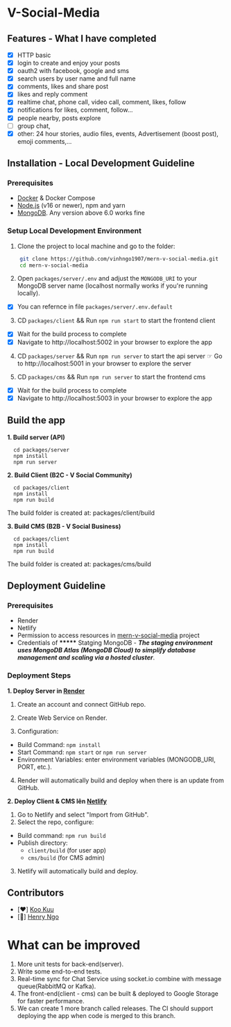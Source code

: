 # V-Social-Media

## Features - What I have completed
* [x] HTTP basic
* [x] login to create and enjoy your posts
* [x] oauth2 with facebook, google and sms 
* [x] search users by user name and full name
* [x] comments, likes and share post
* [x] likes and reply comment
* [x] realtime chat, phone call, video call, comment, likes, follow
* [x] notifications for likes, comment, follow...
* [x] people nearby, posts explore
* [ ] group chat,
* [x] other: 24 hour stories, audio files, events, Advertisement (boost post), emoji comments,...

## Installation - Local Development Guideline
### Prerequisites
- [Docker](https://www.docker.com/) & Docker Compose
- [Node.js](http://nodejs.org) (v16 or newer), npm and yarn
- [MongoDB](https://docs.mongodb.org/manual/installation).  Any version above 6.0 works fine

### Setup Local Development Environment
1. Clone the project to local machine and go to the folder:
```bash
    git clone https://github.com/vinhngo1907/mern-v-social-media.git
    cd mern-v-social-media
```

2. Open `packages/server/.env` and adjust the `MONGODB_URI` to your MongoDB server name (localhost normally works if you're running locally).
  * [x] You can refernce in file ```packages/server/.env.default```

3. CD `packages/client` && Run `npm run start` to start the frontend client
  * [x] Wait for the build process to complete
  * [x] Navigate to http://localhost:5002 in your browser to explore the app

4. CD `packages/server` && Run `npm run server` to start the api server
☞ Go to http://localhost:5001 in your browser to explore the server

5. CD `packages/cms` && Run `npm run server` to start the frontend cms
  * [x] Wait for the build process to complete
  * [x] Navigate to http://localhost:5003 in your browser to explore the app

## Build the app
**1. Build server (API)**
```
  cd packages/server
  npm install
  npm run server
```

**2. Build Client (B2C - V Social Community)**
```
  cd packages/client
  npm install
  npm run build
```
The build folder is created at: packages/client/build

**3. Build CMS (B2B - V Social Business)**
```
  cd packages/client
  npm install
  npm run build
```
The build folder is created at: packages/cms/build

## Deployment Guideline
### Prerequisites
- Render
- Netlify
- Permission to access resources in [mern-v-social-media](https://github.com/vinhngo1907/mern-v-social-media) project
- Credentials of __*****__ Statging MongoDB - ***The staging environment uses MongoDB Atlas (MongoDB Cloud) to simplify database management and scaling via a hosted cluster***.

### Deployment Steps
**1. Deploy Server in [Render](https://render.com/)**
1. Create an account and connect GitHub repo.

2. Create Web Service on Render.

3. Configuration:
  - Build Command: ```npm install```
  - Start Command: ```npm start``` or ```npm run server```
  - Environment Variables: enter environment variables (MONGODB_URI, PORT, etc.).

4. Render will automatically build and deploy when there is an update from GitHub.

**2. Deploy Client & CMS lên [Netlify](https://netlify.com/)**
1. Go to Netlify and select "Import from GitHub".
2. Select the repo, configure:
  - Build command: `npm run build`
  - Publish directory:
      * `client/build` (for user app)
      * `cms/build` (for CMS admin)
3. Netlify will automatically build and deploy.

## Contributors
- [❤️] [Koo Kuu](https://github.com/vinhngo1907)
- [🚀] [Henry Ngo](https://github.com/vinhngo001)

# What can be improved
1. More unit tests for back-end(server).
2. Write some end-to-end tests.
3. Real-time sync for Chat Service using socket.io combine with message queue(RabbitMQ or Kafka).
4. The front-end(client - cms) can be built & deployed to Google Storage for faster performance.
5. We can create 1 more branch called releases. The CI should support deploying the app when code is merged to this branch.

